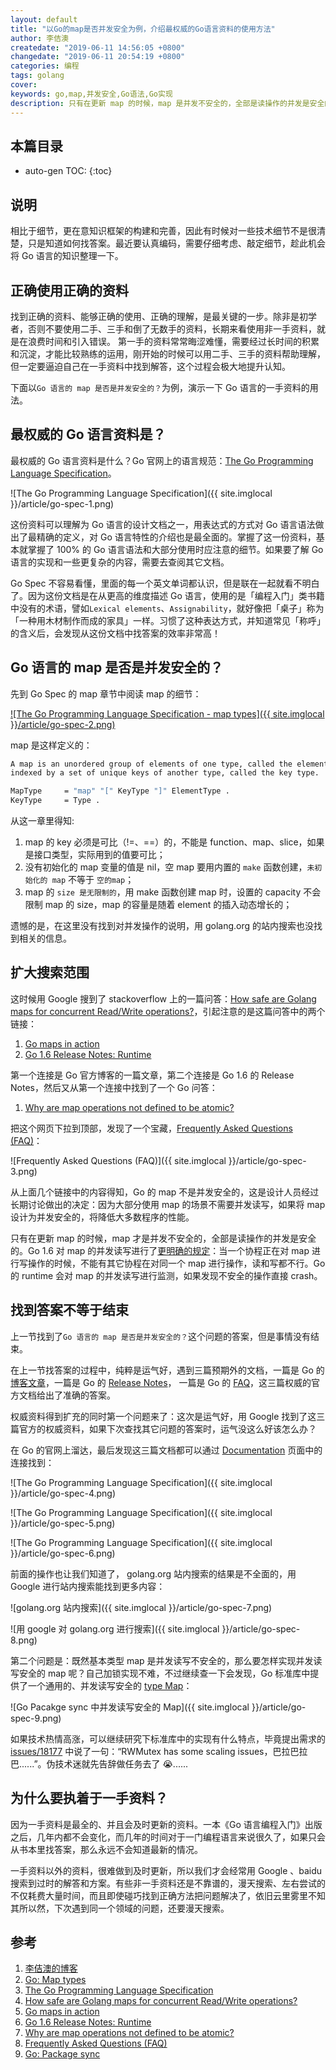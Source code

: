 ```yaml
---
layout: default
title: "以Go的map是否并发安全为例，介绍最权威的Go语言资料的使用方法"
author: 李佶澳
createdate: "2019-06-11 14:56:05 +0800"
changedate: "2019-06-11 20:54:19 +0800"
categories: 编程 
tags: golang
cover:
keywords: go,map,并发安全,Go语法,Go实现
description: 只有在更新 map 的时候，map 是并发不安全的，全部是读操作的并发是安全的,runtime会监测
---
```


## 本篇目录

* auto-gen TOC:
{:toc}

## 说明

相比于细节，更在意知识框架的构建和完善，因此有时候对一些技术细节不是很清楚，只是知道如何找答案。最近要认真编码，需要仔细考虑、敲定细节，趁此机会将 Go 语言的知识整理一下。

## 正确使用正确的资料

找到正确的资料、能够正确的使用、正确的理解，是最关键的一步。除非是初学者，否则不要使用二手、三手和倒了无数手的资料，长期来看使用非一手资料，就是在浪费时间和引入错误。 
第一手的资料常常晦涩难懂，需要经过长时间的积累和沉淀，才能比较熟练的运用，刚开始的时候可以用二手、三手的资料帮助理解，但一定要逼迫自己在一手资料中找到解答，这个过程会极大地提升认知。

下面以`Go 语言的 map 是否是并发安全的？`为例，演示一下 Go 语言的一手资料的用法。

## 最权威的 Go 语言资料是？

最权威的 Go 语言资料是什么？Go 官网上的语言规范：[The Go Programming Language Specification][3]。

![The Go Programming Language Specification]({{ site.imglocal }}/article/go-spec-1.png)

这份资料可以理解为 Go 语言的设计文档之一，用表达式的方式对 Go 语言语法做出了最精确的定义，对 Go 语言特性的介绍也是最全面的。掌握了这一份资料，基本就掌握了 100% 的 Go 语言语法和大部分使用时应注意的细节。如果要了解 Go 语言的实现和一些更复杂的内容，需要去查阅其它文档。

Go Spec 不容易看懂，里面的每一个英文单词都认识，但是联在一起就看不明白了。因为这份文档是在从更高的维度描述 Go 语言，使用的是「编程入门」类书籍中没有的术语，譬如`Lexical elements`、`Assignability`，就好像把「桌子」称为「一种用木材制作而成的家具」一样。习惯了这种表达方式，并知道常见「称呼」的含义后，会发现从这份文档中找答案的效率非常高！


## Go 语言的 map 是否是并发安全的？

先到 Go Spec 的 map 章节中阅读 map 的细节：

[![The Go Programming Language Specification - map types]({{ site.imglocal }}/article/go-spec-2.png)](https://golang.org/ref/spec#Map_types)

map 是这样定义的：

```sh
A map is an unordered group of elements of one type, called the element type, 
indexed by a set of unique keys of another type, called the key type. 

MapType     = "map" "[" KeyType "]" ElementType .
KeyType     = Type .
```

从这一章里得知:

1. map 的 key 必须是可比（!=、==）的，不能是 function、map、slice，如果是接口类型，实际用到的值要可比；
2. 没有初始化的 map 变量的值是 nil，空 map 要用内置的 `make` 函数创建，`未初始化的 map` 不等于 `空的map`；
3. map 的 `size 是无限制的`，用 make 函数创建 map 时，设置的 capacity 不会限制 map 的 size，map 的容量是随着 element 的插入动态增长的；

遗憾的是，在这里没有找到对并发操作的说明，用 golang.org 的站内搜索也没找到相关的信息。

## 扩大搜索范围

这时候用 Google 搜到了 stackoverflow 上的一篇问答：[How safe are Golang maps for concurrent Read/Write operations?][4]，引起注意的是这篇问答中的两个链接：

1. [Go maps in action][5]
2. [Go 1.6 Release Notes: Runtime][6]

第一个连接是 Go 官方博客的一篇文章，第二个连接是 Go 1.6 的 Release Notes，然后又从第一个连接中找到了一个 Go 问答：

1. [Why are map operations not defined to be atomic?][7]

把这个网页下拉到顶部，发现了一个宝藏，[Frequently Asked Questions (FAQ)][8]：

![Frequently Asked Questions (FAQ)]({{ site.imglocal }}/article/go-spec-3.png)

从上面几个链接中的内容得知，Go 的 map 不是并发安全的，这是设计人员经过长期讨论做出的决定：因为大部分使用 map 的场景不需要并发读写，如果将 map 设计为并发安全的，将降低大多数程序的性能。

只有在更新 map 的时候，map 才是并发不安全的，全部是读操作的并发是安全的。Go 1.6 对 map 的并发读写进行了[更明确的规定][6]：当一个协程正在对 map 进行写操作的时候，不能有其它协程在对同一个 map 进行操作，读和写都不行。Go 的 runtime 会对 map 的并发读写进行监测，如果发现不安全的操作直接 crash。

## 找到答案不等于结束

上一节找到了`Go 语言的 map 是否是并发安全的？`这个问题的答案，但是事情没有结束。

在上一节找答案的过程中，纯粹是运气好，遇到三篇预期外的文档，一篇是 Go 的[博客文章][5]，一篇是 Go 的 [Release Notes][6]， 一篇是 Go 的 [FAQ](8)，这三篇权威的官方文档给出了准确的答案。

权威资料得到扩充的同时第一个问题来了：这次是运气好，用 Google 找到了这三篇官方的权威资料，如果下次查找其它问题的答案时，运气没这么好该怎么办？

在 Go 的官网上溜达，最后发现这三篇文档都可以通过 [Documentation](https://golang.org/doc/) 页面中的连接找到：

![The Go Programming Language Specification]({{ site.imglocal }}/article/go-spec-4.png)

![The Go Programming Language Specification]({{ site.imglocal }}/article/go-spec-5.png)

![The Go Programming Language Specification]({{ site.imglocal }}/article/go-spec-6.png)

前面的操作也让我们知道了， golang.org 站内搜索的结果是不全面的，用 Google 进行站内搜索能找到更多内容：

![golang.org 站内搜索]({{ site.imglocal }}/article/go-spec-7.png)

![用 google 对 golang.org 进行搜索]({{ site.imglocal }}/article/go-spec-8.png)

第二个问题是：既然基本类型 map 是并发读写不安全的，那么要怎样实现并发读写安全的 map 呢？自己加锁实现不难，不过继续查一下会发现，Go 标准库中提供了一个通用的、并发读写安全的 [type Map][9]：

![Go Pacakge sync 中并发读写安全的 Map]({{ site.imglocal }}/article/go-spec-9.png)

如果技术热情高涨，可以继续研究下标准库中的实现有什么特点，毕竟提出需求的 [issues/18177](https://github.com/golang/go/issues/18177) 中说了一句：“RWMutex has some scaling issues，巴拉巴拉巴......”。伪技术迷就先告辞做任务去了 😭......

## 为什么要执着于一手资料？

因为一手资料是最全的、并且会及时更新的资料。一本《Go 语言编程入门》出版之后，几年内都不会变化，而几年的时间对于一门编程语言来说很久了，如果只会从书本里找答案，那么永远不会知道最新的情况。

一手资料以外的资料，很难做到及时更新，所以我们才会经常用 Google 、baidu 搜索到过时的解答和方案。有些非一手资料还是不靠谱的，漫天搜索、左右尝试的不仅耗费大量时间，而且即使碰巧找到正确方法把问题解决了，依旧云里雾里不知其所以然，下次遇到同一个领域的问题，还要漫天搜索。

## 参考

1. [李佶澳的博客][1]
2. [Go: Map types][2]
3. [The Go Programming Language Specification][3]
4. [How safe are Golang maps for concurrent Read/Write operations?][4]
5. [Go maps in action][5]
6. [Go 1.6 Release Notes: Runtime][6]
7. [Why are map operations not defined to be atomic?][7]
8. [Frequently Asked Questions (FAQ)][8]
9. [Go: Package sync][9]

[1]: https://www.lijiaocn.com "李佶澳的博客"
[2]: https://golang.org/ref/spec#Map_types "Go: Map types"
[3]: https://golang.org/ref/spec "The Go Programming Language Specification"
[4]: https://stackoverflow.com/questions/36167200/how-safe-are-golang-maps-for-concurrent-read-write-operations "How safe are Golang maps for concurrent Read/Write operations?"
[5]: https://blog.golang.org/go-maps-in-action  "Go maps in action"
[6]: https://golang.org/doc/go1.6#runtime "Go 1.6 Release Notes: Runtime"
[7]: https://golang.org/doc/faq#atomic_maps "Why are map operations not defined to be atomic?"
[8]: https://golang.org/doc/faq#atomic_maps "Frequently Asked Questions (FAQ)"
[9]: https://golang.org/pkg/sync/#Map "Go: Package sync"
